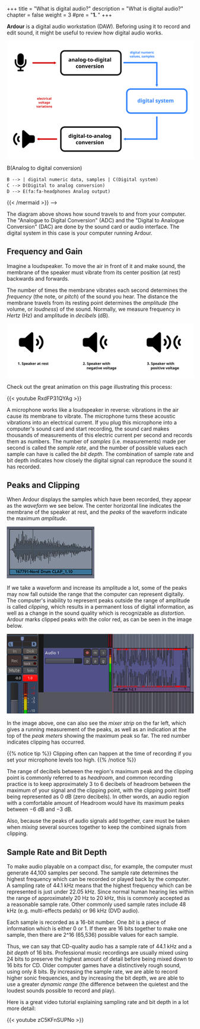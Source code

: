 +++
title = "What is digital audio?"
description = "What is digital audio?"
chapter = false
weight = 3
#pre = "<b>1. </b>"
+++

**Ardour** is a digital audio workstation (DAW). Beforing using it to record and
edit sound, it might be useful to review how digital audio works.

![analogue-digital](en/adc-dac.svg)

<!-- {{<mermaid align="center">}}
graph TD;
    A(fa:fa-microphone Analog input) --> B(Analog to digital conversion)
    B --> | digital numeric data, samples | C(Digital system)
    C --> D(Digital to analog conversion)
    D --> E(fa:fa-headphones Analog output)
{{< /mermaid >}} -->

The diagram above shows how sound travels to and from your computer. The
"Analogue to Digital Conversion" (ADC) and the "Digital to Analogue
Conversion" (DAC) are done by the sound card or audio interface. The digital
system in this case is your computer running Ardour.

## Frequency and Gain

Imagine a loudspeaker. To move the air in front of it and make sound,
the membrane of the speaker must vibrate from its center position (at
rest) backwards and forwards.

The number of times the membrane vibrates each second determines the
_frequency_ (the note, or _pitch_) of the sound you hear. The distance the 
membrane travels from its resting point determines the _amplitude_ (the volume,
or _loudness_) of the sound. Normally, we measure frequency in _Hertz_ (Hz) and
amplitude in _decibels_ (dB).

![speaker membrane vibration](en/membrane-vibration.svg)

Check out the great animation on this page illustrating this process:

{{< youtube RxdFP31QYAg >}}

A microphone works like a loudspeaker in reverse: vibrations in the air cause
its membrane to vibrate. The microphone turns these acoustic vibrations into
an electrical current. If you plug this microphone into a computer's sound
card and start recording, the sound card makes thousands of measurements of
this electric current per second and records them as numbers. The number of
_samples_ (i.e. measurements) made per second is called the _sample rate_, and
the number of possible values each sample can have is called the _bit depth_.
The combination of sample rate and bit depth indicates how closely the digital
signal can reproduce the sound it has recorded.

## Peaks and Clipping

When Ardour displays the samples which have been recorded, they appear as the
_waveform_ we see below. The center horizontal line indicates the membrane of
the speaker at rest, and the _peaks_ of the waveform indicate the maximum
_amplitude_.

![waveform](en/Ardour4_Digital_Audio_Waveform.png)

If we take a waveform and increase its amplitude a lot, some of the peaks may now fall outside the range that the computer can represent digitally. The computer's inability to represent peaks outside the range of amplitude is called _clipping_, which results in a permanent loss of digital information, 
as well as a change in the sound quality which is recognizable as
_distortion_. Ardour marks clipped peaks with the color red, as can be seen in
the image below.

![clipping](en/Ardour4_Digital_Audio_Clipping2.png)

In the image above, one can also see the _mixer strip_ on the far left,
which gives a running measurement of the peaks, as well as an indication
at the top of the _peak meters_ showing the maximum peak so far. The red number indicates clipping has occurred.

{{% notice tip %}}
Clipping often can happen at the time of recording if you set your microphone levels too high.
{{% /notice %}}

The range of decibels between the region's maximum peak and the clipping point
is commonly referred to as _headroom_, and common recording practice is to
keep approximately 3 to 6 decibels of headroom between the maximum of your
signal and the clipping point, with the clipping point itself being
represented as 0 dB (zero decibels). In other words, an audio region with a
comfortable amount of Headroom would have its maximum peaks between −6 dB and
−3 dB.

Also, because the peaks of audio signals add together, care must be taken when
_mixing_ several sources together to keep the combined signals from clipping.

## Sample Rate and Bit Depth

To make audio playable on a compact disc, for example, the computer must
generate 44,100 samples per second. The sample rate determines the highest
frequency which can be recorded or played back by the computer. A sampling
rate of 44.1 kHz means that the highest frequency which can be represented is
just under 22.05 kHz. Since normal human hearing lies within the range of
approximately 20 Hz to 20 kHz, this is commonly accepted as a reasonable
sample rate. Other commonly used sample rates include 48 kHz (e.g.
multi-effects pedals) or 96 kHz (DVD audio).

Each sample is recorded as a 16-bit number. One _bit_ is a piece of
information which is either 0 or 1. If there are 16 bits together to make one
sample, then there are 2^16 (65,536) possible values for each sample.

Thus, we can say that CD-quality audio has a sample rate of 44.1 kHz and
a _bit depth_ of 16 bits. Professional music recordings are usually mixed
using 24 bits to preserve the highest amount of detail before being mixed down
to 16 bits for CD. Older computer games have a distinctively rough sound,
using only 8 bits. By increasing the sample rate, we are able to record higher
sonic frequencies, and by increasing the bit depth, we are able to use a
greater _dynamic range_ (the difference between the quietest and the loudest
sounds possible to record and play).

Here is a great video tutorial explaining sampling rate and bit depth in a lot
more detail:

{{< youtube zC5KFnSUPNo >}}
